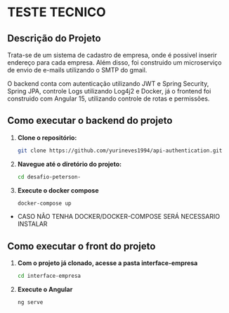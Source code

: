 # TESTE TECNICO

## Descrição do Projeto

Trata-se de um sistema de cadastro de empresa, onde é possivel inserir endereço para cada empresa. Além disso, foi construido um microserviço de envio de e-mails utilizando o SMTP do gmail.

O backend conta com autenticação utilizando JWT e Spring Security, Spring JPA, controle Logs utilizando Log4j2 e Docker, já o frontend foi construido com Angular 15, utilizando controle de rotas e permissões.

## Como executar o backend do projeto

1. **Clone o repositório:**

   ```bash
   git clone https://github.com/yurineves1994/api-authentication.git
2. **Navegue até o diretório do projeto:**

    ```bash
    cd desafio-peterson-

3. **Execute o docker compose**

    ```bash
    docker-compose up

- CASO NÃO TENHA DOCKER/DOCKER-COMPOSE SERÁ NECESSARIO INSTALAR


## Como executar o front do projeto

1. **Com o projeto já clonado, acesse a pasta interface-empresa**

    ```bash
    cd interface-empresa
    
2. **Execute o Angular**

    ```bash
    ng serve
